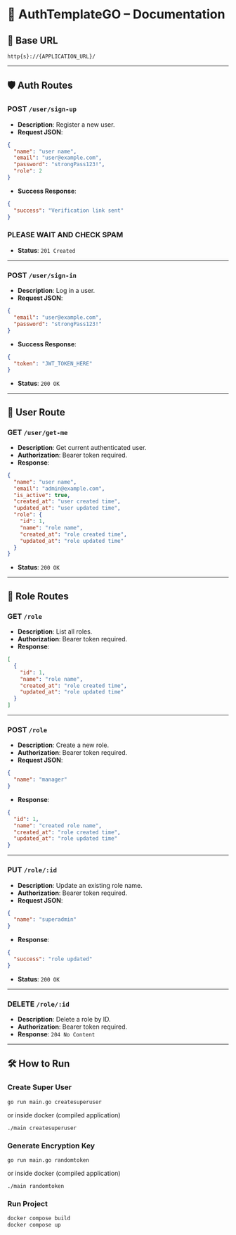 # 📘 AuthTemplateGO – Documentation

## 📌 Base URL

```
http{s}://{APPLICATION_URL}/
````

---

## 🛡️ Auth Routes

### POST `/user/sign-up`

* **Description**: Register a new user.
* **Request JSON**:

```json
{
  "name": "user name",
  "email": "user@example.com",
  "password": "strongPass123!",
  "role": 2
}
````

* **Success Response**:

```json
{
  "success": "Verification link sent"
}
```
### PLEASE WAIT AND CHECK SPAM

* **Status**: `201 Created`

---

### POST `/user/sign-in`

* **Description**: Log in a user.
* **Request JSON**:

```json
{
  "email": "user@example.com",
  "password": "strongPass123!"
}
```

* **Success Response**:

```json
{
  "token": "JWT_TOKEN_HERE"
}
```

* **Status**: `200 OK`

---

## 👥 User Route

### GET `/user/get-me`

* **Description**: Get current authenticated user.
* **Authorization**: Bearer token required.
* **Response**:

```json
{
  "name": "user name",
  "email": "admin@example.com",
  "is_active": true,
  "created_at": "user created time",
  "updated_at": "user updated time",
  "role": {
    "id": 1,
    "name": "role name",
    "created_at": "role created time",
    "updated_at": "role updated time"
  }
}
```

* **Status**: `200 OK`

---

## 🔐 Role Routes

### GET `/role`

* **Description**: List all roles.
* **Authorization**: Bearer token required.
* **Response**:

```json
[
  {
    "id": 1,
    "name": "role name",
    "created_at": "role created time",
    "updated_at": "role updated time"
  }
]
```

---

### POST `/role`

* **Description**: Create a new role.
* **Authorization**: Bearer token required.
* **Request JSON**:

```json
{
  "name": "manager"
}
```

* **Response**:

```json
{
  "id": 1,
  "name": "created role name",
  "created_at": "role created time",
  "updated_at": "role updated time"
}
```

---

### PUT `/role/:id`

* **Description**: Update an existing role name.
* **Authorization**: Bearer token required.
* **Request JSON**:

```json
{
  "name": "superadmin"
}
```

* **Response**:

```json
{
  "success": "role updated"
}
```

* **Status**: `200 OK`

---

### DELETE `/role/:id`

* **Description**: Delete a role by ID.
* **Authorization**: Bearer token required.
* **Response**: `204 No Content`

---

## 🛠️ How to Run

### Create Super User

```shell
go run main.go createsuperuser
```
or inside docker (compiled application)
```shell
./main createsuperuser
```


### Generate Encryption Key

```shell
go run main.go randomtoken
```
or inside docker (compiled application)
```shell
./main randomtoken
```

### Run Project

```bash
docker compose build
docker compose up
```
